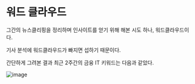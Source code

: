 # 워드 클라우드

그간의 뉴스클리핑을 정리하며 인사이트를 얻기 위해 해본 시도 하나, 워드클라우드이다.

기사 분석에 워드클라우드가 빠지면 섭하기 때문이다.

간단하게 그려본 결과 최근 2주간의 금융 IT 키워드는 다음과 같았다.

![image](https://user-images.githubusercontent.com/49031232/208027494-9120f350-aed8-43af-ba26-18932c516af8.png)
